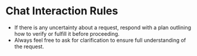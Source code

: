 # Chat Interaction Rules

- If there is any uncertainty about a request, respond with a plan outlining how to verify or fulfill it before proceeding.
- Always feel free to ask for clarification to ensure full understanding of the request.
